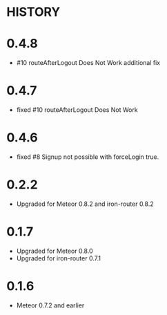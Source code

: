 HISTORY
========

0.4.8
======
* #10 routeAfterLogout Does Not Work additional fix

0.4.7
======
* fixed #10 routeAfterLogout Does Not Work

0.4.6
======
* fixed #8 Signup not possible with forceLogin true.

0.2.2
======
* Upgraded for Meteor 0.8.2 and iron-router 0.8.2

0.1.7
======
* Upgraded for Meteor 0.8.0
* Upgraded for iron-router 0.7.1

0.1.6
======
* Meteor 0.7.2 and earlier

